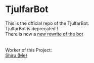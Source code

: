 # TjulfarBot

This is the official repo of the TjulfarBot.<br>
TjulfarBot is deprecated ! <br>
There is now a [new rewrite of the bot](https://github.com/ShiruSan/TjulfarBot.Net)
<br>
<br>
<br>
Worker of this Project:<br>
[Shiru (Me)](https://github.com/ShiruSan)
